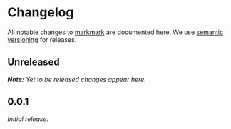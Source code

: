 # Changelog

All notable changes to [markmark](https://github.com/nikku/markmark) are documented here. We use [semantic versioning](http://semver.org/) for releases.

## Unreleased

___Note:__ Yet to be released changes appear here._

## 0.0.1

_Initial release._
